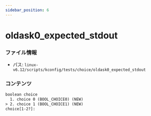 ```yaml
---
sidebar_position: 6
---
```

# oldask0_expected_stdout

### ファイル情報

- パス: `linux-v6.12/scripts/kconfig/tests/choice/oldask0_expected_stdout`

### コンテンツ

```txt
boolean choice
  1. choice 0 (BOOL_CHOICE0) (NEW)
> 2. choice 1 (BOOL_CHOICE1) (NEW)
choice[1-2?]: 

```
